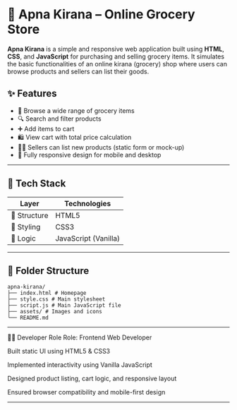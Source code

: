 # 🛒 Apna Kirana – Online Grocery Store

**Apna Kirana** is a simple and responsive web application built using **HTML**, **CSS**, and **JavaScript** for purchasing and selling grocery items. It simulates the basic functionalities of an online kirana (grocery) shop where users can browse products and sellers can list their goods.



## ✨ Features

- 🧺 Browse a wide range of grocery items
- 🔍 Search and filter products
- ➕ Add items to cart
- 🛍️ View cart with total price calculation
- 👨‍🌾 Sellers can list new products (static form or mock-up)
- 📱 Fully responsive design for mobile and desktop

---

## 🧰 Tech Stack

| Layer        | Technologies              |
|--------------|---------------------------|
| 🧩 Structure   | HTML5                     |
| 🎨 Styling     | CSS3                     |
| 🤖 Logic       | JavaScript (Vanilla)     |

---






## 📁 Folder Structure


```
apna-kirana/
├── index.html # Homepage
├── style.css # Main stylesheet
├── script.js # Main JavaScript file
├── assets/ # Images and icons
└── README.md

```

---
🧑‍💻 Developer Role
Role: Frontend Web Developer

Built static UI using HTML5 & CSS3

Implemented interactivity using Vanilla JavaScript

Designed product listing, cart logic, and responsive layout

Ensured browser compatibility and mobile-first design

---
